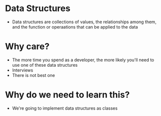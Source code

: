 # Data Structures

- Data structures are collections of values, the relationships among them, and the function or operaations that can be applied to the data

# Why care?

- The more time you spend as a developer, the more likely you'll need to use one of these data structures
- Interviews
- There is not best one

# Why do we need to learn this?

- We're going to implement data structures as classes
